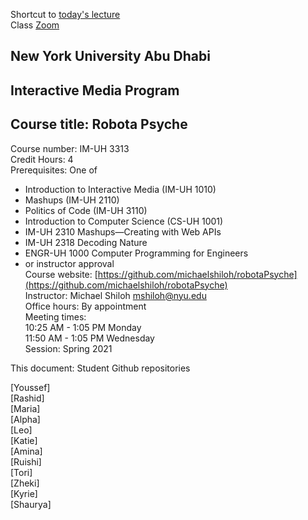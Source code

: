 Shortcut to [today's lecture](lectureNotes.md/#todays-lecture)    
Class [Zoom](https://nyu.zoom.us/j/97015960666)  

## New York University Abu Dhabi  
## Interactive Media Program
## Course title: Robota Psyche  
Course number: IM-UH 3313  
Credit Hours: 4       
Prerequisites: One of  
- Introduction to Interactive Media (IM-UH 1010)
- Mashups (IM-UH 2110)
- Politics of Code (IM-UH 3110)
- Introduction to Computer Science (CS-UH 1001)
- IM-UH 2310 Mashups—Creating with Web APIs
- IM-UH 2318 Decoding Nature
- ENGR-UH 1000 Computer Programming for Engineers
- or instructor approval  
Course website:
[https://github.com/michaelshiloh/robotaPsyche](https://github.com/michaelshiloh/robotaPsyche)    
Instructor: Michael Shiloh mshiloh@nyu.edu    
Office hours: By appointment  
Meeting times:        
10:25 AM - 1:05 PM Monday      
11:50 AM - 1:05 PM Wednesday      
Session: Spring 2021     

This document: Student Github repositories

[Youssef]  
[Rashid]  
[Maria]  
[Alpha]  
[Leo]  
[Katie]  
[Amina]  
[Ruishi]  
[Tori]    
[Zheki]  
[Kyrie]    
[Shaurya]  
